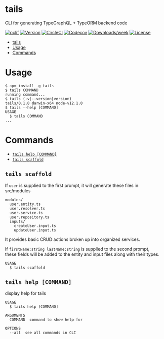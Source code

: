 # tails

CLI for generating TypeGraphQL + TypeORM backend code

[![oclif](https://img.shields.io/badge/cli-oclif-brightgreen.svg)](https://oclif.io)
[![Version](https://img.shields.io/npm/v/tails.svg)](https://npmjs.org/package/tails)
[![CircleCI](https://circleci.com/gh/NoQuarterTeam/tails/tree/master.svg?style=shield)](https://circleci.com/gh/NoQuarterTeam/tails/tree/master)
[![Codecov](https://codecov.io/gh/NoQuarterTeam/tails/branch/master/graph/badge.svg)](https://codecov.io/gh/NoQuarterTeam/tails)
[![Downloads/week](https://img.shields.io/npm/dw/tails.svg)](https://npmjs.org/package/tails)
[![License](https://img.shields.io/npm/l/tails.svg)](https://github.com/NoQuarterTeam/tails/blob/master/package.json)

<!-- toc -->

- [tails](#tails)
- [Usage](#usage)
- [Commands](#commands)
  <!-- tocstop -->

# Usage

<!-- usage -->

```sh-session
$ npm install -g tails
$ tails COMMAND
running command...
$ tails (-v|--version|version)
tails/0.1.0 darwin-x64 node-v12.1.0
$ tails --help [COMMAND]
USAGE
  $ tails COMMAND
...
```

<!-- usagestop -->

# Commands

<!-- commands -->

- [`tails help [COMMAND]`](#tails-help-command)
- [`tails scaffold`](#tails-scaffold)

## `tails scaffold`

If `user` is supplied to the first prompt, it will generate these files in src/modules

```
modules/
  user.entity.ts
  user.resolver.ts
  user.service.ts
  user.repository.ts
  inputs/
    createUser.input.ts
    updateUser.input.ts
```

It provides basic CRUD actions broken up into organized services.

If `firstName:string lastName:string` is supplied to the second prompt, these fields will be added to the entity and input files along with their types.

```
USAGE
  $ tails scaffold
```

## `tails help [COMMAND]`

display help for tails

```
USAGE
  $ tails help [COMMAND]

ARGUMENTS
  COMMAND  command to show help for

OPTIONS
  --all  see all commands in CLI
```
